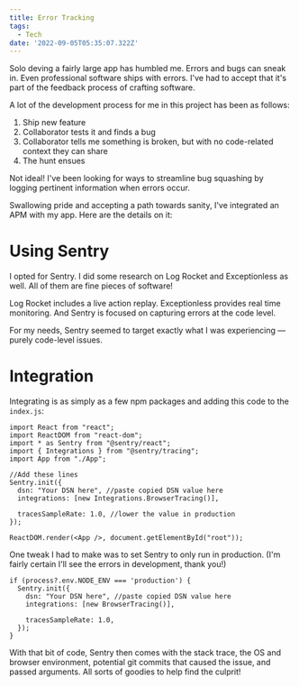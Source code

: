 ```yaml
---
title: Error Tracking
tags:
  - Tech
date: '2022-09-05T05:35:07.322Z'
---
```


Solo deving a fairly large app has humbled me. Errors and bugs can sneak in. Even professional software ships with errors. I've had to accept that it's part of the feedback process of crafting software.

A lot of the development process for me in this project has been as follows:

1. Ship new feature
2. Collaborator tests it and finds a bug
3. Collaborator tells me something is broken, but with no code-related context they can share
4. The hunt ensues

Not ideal! I've been looking for ways to streamline bug squashing by logging pertinent information when errors occur.

Swallowing pride and accepting a path towards sanity, I've integrated an APM with my app. Here are the details on it:

# Using Sentry

I opted for Sentry. I did some research on Log Rocket and Exceptionless as well. All of them are fine pieces of software!

Log Rocket includes a live action replay. Exceptionless provides real time monitoring. And Sentry is focused on capturing errors at the code level.

For my needs, Sentry seemed to target exactly what I was experiencing — purely code-level issues.

# Integration

Integrating is as simply as a few npm packages and adding this code to the `index.js`:

```
import React from "react";
import ReactDOM from "react-dom";
import * as Sentry from "@sentry/react";
import { Integrations } from "@sentry/tracing";
import App from "./App";

//Add these lines
Sentry.init({
  dsn: "Your DSN here", //paste copied DSN value here
  integrations: [new Integrations.BrowserTracing()],

  tracesSampleRate: 1.0, //lower the value in production
});

ReactDOM.render(<App />, document.getElementById("root"));
```

One tweak I had to make was to set Sentry to only run in production. (I'm fairly certain I'll see the errors in development, thank you!)

```
if (process?.env.NODE_ENV === 'production') {
  Sentry.init({
    dsn: "Your DSN here", //paste copied DSN value here
    integrations: [new BrowserTracing()],

    tracesSampleRate: 1.0,
  });
}
```

With that bit of code, Sentry then comes with the stack trace, the OS and browser environment, potential git commits that caused the issue, and passed arguments. All sorts of goodies to help find the culprit!

